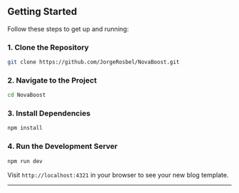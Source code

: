 ## Getting Started

Follow these steps to get up and running:

### 1. Clone the Repository

```bash
git clone https://github.com/JorgeRosbel/NovaBoost.git
```

### 2. Navigate to the Project

```bash
cd NovaBoost
```

### 3. Install Dependencies

```bash
npm install
```

### 4. Run the Development Server

```bash
npm run dev
```

Visit `http://localhost:4321` in your browser to see your new blog template.

---